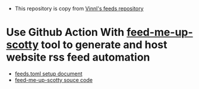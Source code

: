 - This repository is copy from [Vinnl's feeds repository](https://github.com/Vinnl/feeds/)
# Use Github Action With [feed-me-up-scotty](https://www.npmjs.com/package/feed-me-up-scotty) tool to generate and host website rss feed automation
- [feeds.toml setup document](https://feed-me-up-scotty.vincenttunru.com/docs/setup/)
- [feed-me-up-scotty souce code](https://gitlab.com/vincenttunru/feed-me-up-scotty/) 